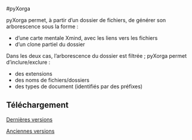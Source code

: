 #pyXorga

pyXorga permet, à partir d’un dossier de fichiers, de générer son arborescence sous la forme :
 * d’une carte mentale Xmind, avec les liens vers les fichiers
 * d’un clone partiel du dossier

Dans les deux cas, l’arborescence du dossier est filtrée ; pyXorga permet d’inclure/exclure :
 * des extensions
 * des noms de fichiers/dossiers
 * des types de document (identifiés par des préfixes)

## Téléchargement ##

[Dernières versions]()

[Anciennes versions](https://drive.google.com/folderview?id=0B2jxnxsuUscPcVM4MWxXYWVMblk&usp=sharing#list)
